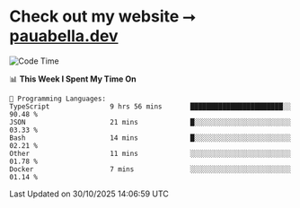 # Check out my website ⭢ [pauabella.dev](https://pauabella.dev)

<!--START_SECTION:waka-->
![Code Time](http://img.shields.io/badge/Code%20Time-4%2C927%20hrs%2045%20mins-blue)

📊 **This Week I Spent My Time On** 

```text
💬 Programming Languages: 
TypeScript               9 hrs 56 mins       ███████████████████████░░   90.48 % 
JSON                     21 mins             █░░░░░░░░░░░░░░░░░░░░░░░░   03.33 % 
Bash                     14 mins             █░░░░░░░░░░░░░░░░░░░░░░░░   02.21 % 
Other                    11 mins             ░░░░░░░░░░░░░░░░░░░░░░░░░   01.78 % 
Docker                   7 mins              ░░░░░░░░░░░░░░░░░░░░░░░░░   01.14 % 
```


 Last Updated on 30/10/2025 14:06:59 UTC
<!--END_SECTION:waka-->

